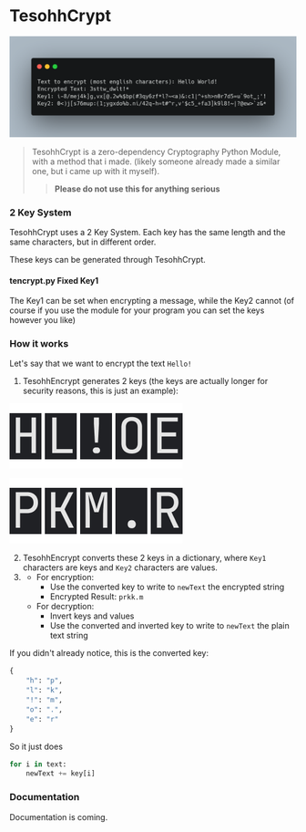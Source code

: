 # TesohhCrypt
![TesohhCrypt example](img/screenshot.png)
> TesohhCrypt is a zero-dependency Cryptography Python Module, with a method that i made. (likely someone already made a similar one, but i came up with it myself).
>> **Please do not use this for anything serious**
### **2 Key System**
TesohhCrypt uses a 2 Key System. Each key has the same length and the same characters, but in different order.

These keys can be generated through TesohhCrypt.
#### tencrypt.py Fixed Key1
The Key1 can be set when encrypting a message, while the Key2 cannot (of course if you use the module for your program you can set the keys however you like)

### **How it works**
Let's say that we want to encrypt the text `Hello!`
1. TesohhEncrypt generates 2 keys (the keys are actually longer for security reasons, this is just an example):

![Key1](img/key1.png)

![Key2](img/key2.png)

2. TesohhEncrypt converts these 2 keys in a dictionary, where `Key1` characters are keys and `Key2` characters are values.
3. 
	* For encryption:
		* Use the converted key to write to `newText` the encrypted string
		* Encrypted Result: `prkk.m`
 	* For decryption:
	 	* Invert keys and values
		* Use the converted and inverted key to write to `newText` the plain text string

If you didn't already notice, this is the converted key:
```py
{
	"h": "p",
	"l": "k",
	"!": "m",
	"o": ".",
	"e": "r"
}
```
So it just does 
```py
for i in text:
	newText += key[i]
```
### **Documentation**
Documentation is coming.
